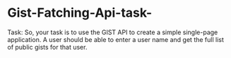 # Gist-Fatching-Api-task-
Task:  So, your task is to use the GIST API to create a simple single-page application. A user should be able to enter a user name and get the full list of public gists for that user.  
